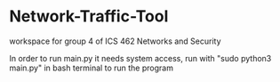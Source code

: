 # Network-Traffic-Tool
workspace for group 4 of ICS 462 Networks and Security

In order to run main.py it needs system access, run with
"sudo python3 main.py" in bash terminal to run the program
